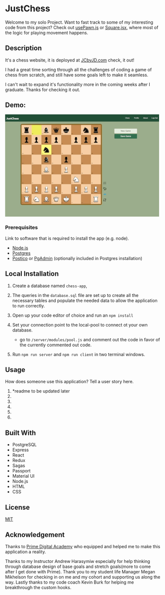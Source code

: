 # JustChess

Welcome to my solo Project. Want to fast track to some of my interesting code from this project? Check out [usePawn.js](src/hooks/usePawn.js) or [Square.jsx](src/components/ChessComponents/Square/Square.jsx), where most of the logic for playing movement happens.

<!-- Moves Saga: src>redux>sagas>moves.saga.js -->

## Description

It's a chess website, it is deployed at [JCbyJD.com](https://JCbyJD.com) check, it out! 

I had a great time sorting through all the challenges of coding a game of chess from scratch, and still have some goals left to make it seamless.

I can't wait to expand it's functionality more in the coming weeks after I graduate. Thanks for checking it out.

## Demo: 
![Chess Demo](/public/JCbyJD.gif)


### Prerequisites

Link to software that is required to install the app (e.g. node).

- [Node.js](https://nodejs.org/en/)
- [Postgres](https://www.postgresql.org/download/)
- [Postico](https://eggerapps.at/postico/v1.php) or [PgAdmin](https://www.postgresql.org/download/) (optionally included in Postgres installation)

## Local Installation

1. Create a database named `chess-app`,
2. The queries in the `database.sql` file are set up to create all the necessary tables and populate the needed data to allow the application to run correctly.
3. Open up your code editor of choice and run an `npm install`
4. Set your connection point to the local-pool to connect ot your own database.
    - go to ```/server/modules/pool.js``` and comment out the code in favor of the currently commented out code.

5. Run `npm run server` and `npm run client` in two terminal windows.

## Usage

How does someone use this application? Tell a user story here.

1. *readme to be updated later
2. 
3. 
4. 
5. 
6. 

## Built With

- PostgreSQL
- Express
- React
- Redux
- Sagas
- Passport
- Material UI
- Node.js
- HTML 
- CSS

## License

[MIT](https://choosealicense.com/licenses/mit/)

## Acknowledgement

Thanks to [Prime Digital Academy](www.primeacademy.io) who equipped and helped me to make this application a reality.

Thanks to my Instructor Andrew Harasymiw especially for help thinking through database design of base goals and stretch goals(more to come after I get done with Prime). Thank you to my student life Manager Megan Mikhelson for checking in on me and my cohort and supporting us along the way. Lastly thanks to my code coach Kevin Burk for helping me breakthrough the custom hooks.






